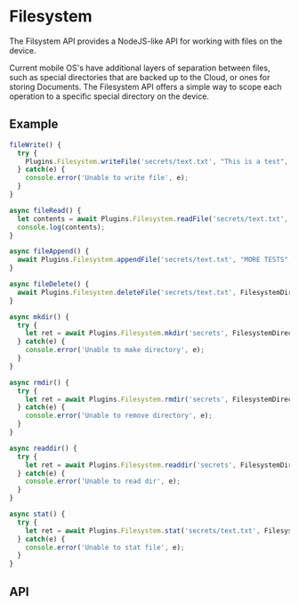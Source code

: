 # Filesystem

The Filsystem API provides a NodeJS-like API for working with files on the device.

Current mobile OS's have additional layers of separation between files, such as special directories that are backed up to the Cloud, or ones for storing Documents. The Filesystem API offers a simple way to scope each operation to a specific special directory on the device.

## Example

```typescript
fileWrite() {
  try {
    Plugins.Filesystem.writeFile('secrets/text.txt', "This is a test", FilesystemDirectory.Documents, 'utf8')
  } catch(e) {
    console.error('Unable to write file', e);
  }
}

async fileRead() {
  let contents = await Plugins.Filesystem.readFile('secrets/text.txt', FilesystemDirectory.Documents, 'utf8');
  console.log(contents);
}

async fileAppend() {
  await Plugins.Filesystem.appendFile('secrets/text.txt', "MORE TESTS", FilesystemDirectory.Documents, 'utf8');
}

async fileDelete() {
  await Plugins.Filesystem.deleteFile('secrets/text.txt', FilesystemDirectory.Documents);
}

async mkdir() {
  try {
    let ret = await Plugins.Filesystem.mkdir('secrets', FilesystemDirectory.Documents, false);
  } catch(e) {
    console.error('Unable to make directory', e);
  }
}

async rmdir() {
  try {
    let ret = await Plugins.Filesystem.rmdir('secrets', FilesystemDirectory.Documents);
  } catch(e) {
    console.error('Unable to remove directory', e);
  }
}

async readdir() {
  try {
    let ret = await Plugins.Filesystem.readdir('secrets', FilesystemDirectory.Documents);
  } catch(e) {
    console.error('Unable to read dir', e);
  }
}

async stat() {
  try {
    let ret = await Plugins.Filesystem.stat('secrets/text.txt', FilesystemDirectory.Documents);
  } catch(e) {
    console.error('Unable to stat file', e);
  }
}
```

## API

<plugin-api name="filesystem"></plugin-api>
